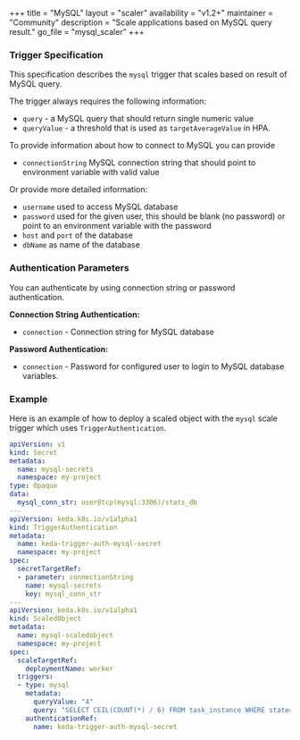 +++
title = "MySQL"
layout = "scaler"
availability = "v1.2+"
maintainer = "Community"
description = "Scale applications based on MySQL query result."
go_file = "mysql_scaler"
+++

### Trigger Specification

This specification describes the `mysql` trigger that scales based on result of MySQL query.

The trigger always requires the following information:

- `query` - a MySQL query that should return single numeric value
- `queryValue` - a threshold that is used as `targetAverageValue` in HPA.

To provide information about how to connect to MySQL you can provide 
- `connectionString` MySQL connection string that should point to environment variable with valid value

Or provide more detailed information:

- `username` used to access MySQL database
- `password` used for the given user, this should be blank (no password) or point to an environment
 variable with the password
- `host` and `port` of the database
- `dbName` as name of the database

### Authentication Parameters

You can authenticate by using connection string or password authentication.

**Connection String Authentication:**

- `connection` - Connection string for MySQL database

**Password Authentication:**

- `connection` - Password for configured user to login to MySQL database
variables.

### Example

Here is an example of how to deploy a scaled object with the `mysql` scale trigger which uses `TriggerAuthentication`.

```yaml
apiVersion: v1
kind: Secret
metadata:
  name: mysql-secrets
  namespace: my-project
type: Opaque
data:
  mysql_conn_str: user@tcp(mysql:3306)/stats_db
---
apiVersion: keda.k8s.io/v1alpha1
kind: TriggerAuthentication
metadata:
  name: keda-trigger-auth-mysql-secret
  namespace: my-project
spec:
  secretTargetRef:
  - parameter: connectionString
    name: mysql-secrets
    key: mysql_conn_str
---
apiVersion: keda.k8s.io/v1alpha1
kind: ScaledObject
metadata:
  name: mysql-scaledobject
  namespace: my-project
spec:
  scaleTargetRef:
    deploymentName: worker
  triggers:
  - type: mysql
    metadata:
      queryValue: "4"
      query: "SELECT CEIL(COUNT(*) / 6) FROM task_instance WHERE state='running' OR state='queued'"
    authenticationRef:
      name: keda-trigger-auth-mysql-secret
```
